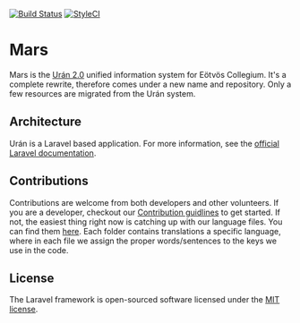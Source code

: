 [![Build Status](https://travis-ci.com/luksan47/mars.svg?branch=uran-2.x)](https://travis-ci.com/luksan47/mars)
[![StyleCI](https://github.styleci.io/repos/211704659/shield?branch=uran-2.x&style=plastic)](https://github.styleci.io/repos/211704659)

# Mars

Mars is the [Urán 2.0](https://github.com/kovacsur10/uran) unified information system for Eötvös Collegium. It's a complete 
rewrite, therefore comes under a new name and repository. Only a few resources are migrated from the Urán system.

## Architecture

Urán is a Laravel based application. For more information, see the [official Laravel documentation](https://laravel.com/docs).

## Contributions

Contributions are welcome from both developers and other volunteers. If you are a developer, checkout our
[Contribution guidlines](https://github.com/luksan47/mars/blob/master/CONTRIBUTING.md) to get started.
If not, the easiest thing right now is catching up with our language files. You can find them
[here](https://github.com/luksan47/mars/tree/master/resources/lang). Each folder contains translations a specific
language, where in each file we assign the proper words/sentences to the keys we use in the code.

## License

The Laravel framework is open-sourced software licensed under the [MIT license](http://opensource.org/licenses/MIT).
